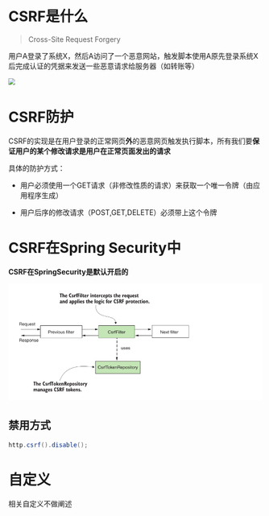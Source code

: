 # CSRF是什么

> Cross-Site Request Forgery

用户A登录了系统X，然后A访问了一个恶意网站，触发脚本使用A原先登录系统X后完成认证的凭据来发送一些恶意请求给服务器（如转账等）

<img src="https://cs8.intsig.net/sync/enhance_jpg?token=4F936634BB414145h7A9K7Kf&file_name=gAVLQP0FRJb2A2Fg6E1892SF.jpg&t=1653016415710&rotate=0&mode=0" style="zoom:80%;" />





# CSRF防护

CSRF的实现是在用户登录的正常网页**外**的恶意网页触发执行脚本，所有我们要**保证用户的某个修改请求是用户在正常页面发出的请求**

具体的防护方式：

+ 用户必须使用一个GET请求（非修改性质的请求）来获取一个唯一令牌（由应用程序生成）

+ 用户后序的修改请求（POST,GET,DELETE）必须带上这个令牌



# CSRF在Spring Security中

**CSRF在SpringSecurity是默认开启的**

![image-20220520111433831](.%E5%BA%94%E7%94%A8CSRF%E9%98%B2%E6%8A%A4%E5%92%8CCORS.assets/image-20220520111433831.png)

## 禁用方式

```java
http.csrf().disable();
```



# 自定义

相关自定义不做阐述





